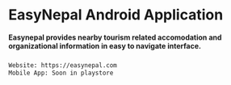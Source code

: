 # EasyNepal Android Application
**Easynepal provides nearby tourism related accomodation and organizational information in easy to navigate interface.**

###
```bash
Website: https://easynepal.com
Mobile App: Soon in playstore
```